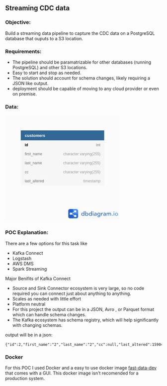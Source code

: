 ## Streaming CDC data

### Objective:  
Build a streaming data pipeline to capture the CDC data on a PostgreSQL database that ouputs to a S3 location.

### Requirements:
* The pipeline should be paramatrizable for other databases (running PostgreSQL) and other S3 locations.
* Easy to start and stop as needed.
* The solution should account for schema changes, likely requiring a JSON like output.
* deployment should be capable of moving to any cloud provider or even on premise.

### Data:
![schema](schema.png)

### POC Explanation:

There are a few options for this task like
  * Kafka Connect
  * Logstash
  * AWS DMS
  * Spark Streaming

Major Benifits of Kafka Connect
* Source and Sink Connector ecosystem is very large, so no code required you can connect just about anything to anything.  
* Scales as needed with little effort   
* Platform neutral  
* For this project the output can be in a JSON, Avro , or Parquet format which can handle schema changes.  
* The Kafka ecosystem has schema registry, which will help significantly with changing schemas.  

output will be in a json:
```
{"id":2,"first_name":"2","last_name":"2","cc":null,"last_altered":1590426878772}
```

### Docker

For this POC I used Docker and a easy to use docker image [fast-data-dev](https://hub.docker.com/r/landoop/fast-data-dev/) that comes with a GUI.
This docker image isn't recomended for a production system.
